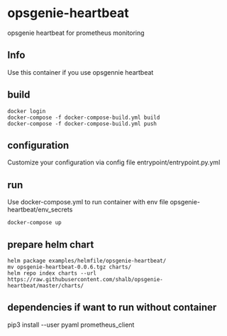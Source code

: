 # opsgenie-heartbeat
opsgenie heartbeat for prometheus monitoring

## Info

Use this container if you use opsgennie heartbeat

## build

~~~~
docker login
docker-compose -f docker-compose-build.yml build
docker-compose -f docker-compose-build.yml push
~~~~

## configuration

Customize your configuration via config file entrypoint/entrypoint.py.yml

## run

Use docker-compose.yml to run container with env file opsgenie-heartbeat/env_secrets
~~~~
docker-compose up
~~~~

## prepare helm chart

~~~~
helm package examples/helmfile/opsgenie-heartbeat/
mv opsgenie-heartbeat-0.0.6.tgz charts/
helm repo index charts --url https://raw.githubusercontent.com/shalb/opsgenie-heartbeat/master/charts/
~~~~

## dependencies if want to run without container

pip3 install --user pyaml prometheus_client

